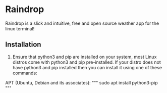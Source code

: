 # Raindrop
Raindrop is a slick and intuitive, free and open source weather app for the linux terminal!

## Installation

1. Ensure that python3 and pip are installed on your system, most Linux distros come with python3 and pip pre-installed. If your distro does not have python3 and pip installed then you can install it using one of these commands:

APT (Ubuntu, Debian and its associates):
"""
sudo apt install python3-pip
"""
